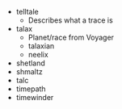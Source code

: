* telltale
  * Describes what a trace is
* talax
  * Planet/race from Voyager
  * talaxian
  * neelix
* shetland
* shmaltz
* talc
* timepath
* timewinder
